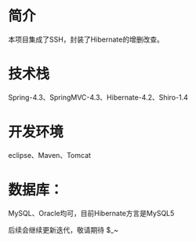 
# 简介
本项目集成了SSH，封装了Hibernate的增删改查。

# 技术栈
Spring-4.3、SpringMVC-4.3、Hibernate-4.2、Shiro-1.4

# 开发环境
eclipse、Maven、Tomcat

# 数据库：
MySQL、Oracle均可，目前Hibernate方言是MySQL5



后续会继续更新迭代，敬请期待 $_~
